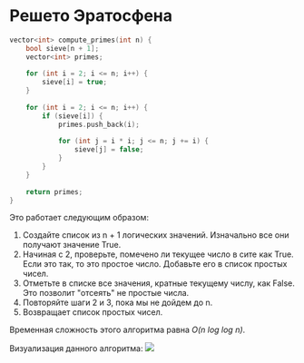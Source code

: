 # Решето Эратосфена
```cpp
vector<int> compute_primes(int n) {
    bool sieve[n + 1];
    vector<int> primes;
    
    for (int i = 2; i <= n; i++) {
        sieve[i] = true;
    }
 
    for (int i = 2; i <= n; i++) {
        if (sieve[i]) {
            primes.push_back(i);
            
            for (int j = i * i; j <= n; j += i) {
                sieve[j] = false;
            }
        }
    }
    
    return primes;
}
```

Это работает следующим образом:

1. Создайте список из n + 1 логических значений. Изначально все они получают значение True.
2. Начиная с 2, проверьте, помечено ли текущее число в сите как True. Если это так, то это простое число. Добавьте его в список простых чисел.
3. Отметьте в списке все значения, кратные текущему числу, как False. Это позволит "отсеять" не простые числа.
4. Повторяйте шаги 2 и 3, пока мы не дойдем до n.
5. Возвращает список простых чисел.

Временная сложность этого алгоритма равна *O(n log log n)*.

Визуализация данного алгоритма:
![](https://brestprog.by/topics/primesieve/eratosthenes.gif)